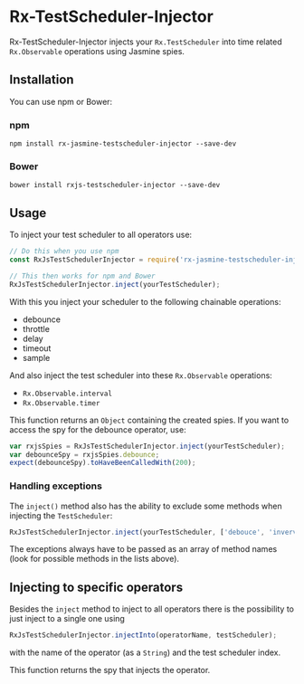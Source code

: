 # Rx-TestScheduler-Injector

Rx-TestScheduler-Injector injects your ```Rx.TestScheduler``` into time related ```Rx.Observable``` operations using Jasmine spies.

## Installation

You can use npm or Bower:

### npm
```
npm install rx-jasmine-testscheduler-injector --save-dev
```

### Bower

```
bower install rxjs-testscheduler-injector --save-dev
```

## Usage

To inject your test scheduler to all operators use:

```js
// Do this when you use npm
const RxJsTestSchedulerInjector = require('rx-jasmine-testscheduler-injector');

// This then works for npm and Bower
RxJsTestSchedulerInjector.inject(yourTestScheduler);
```

With this you inject your scheduler to the following chainable operations:

* debounce
* throttle
* delay
* timeout
* sample

And also inject the test scheduler into these ```Rx.Observable``` operations:

* ```Rx.Observable.interval```
* ```Rx.Observable.timer```

This function returns an ```Object``` containing the created spies. If you want to access the spy for the debounce operator, use:

```js
var rxjsSpies = RxJsTestSchedulerInjector.inject(yourTestScheduler);
var debounceSpy = rxjsSpies.debounce;
expect(debounceSpy).toHaveBeenCalledWith(200);
```

### Handling exceptions

The `inject()` method also has the ability to exclude some methods when injecting the `TestScheduler`:

```js
RxJsTestSchedulerInjector.inject(yourTestScheduler, ['debouce', 'inverval', 'delay']);
```

The exceptions always have to be passed as an array of method names (look for possible methods in the lists above).

## Injecting to specific operators

Besides the `inject` method to inject to all operators there is the possibility to just inject to a single one using

```js
RxJsTestSchedulerInjector.injectInto(operatorName, testScheduler);
```

with the name of the operator (as a ```String```) and the test scheduler index.

This function returns the spy that injects the operator.
